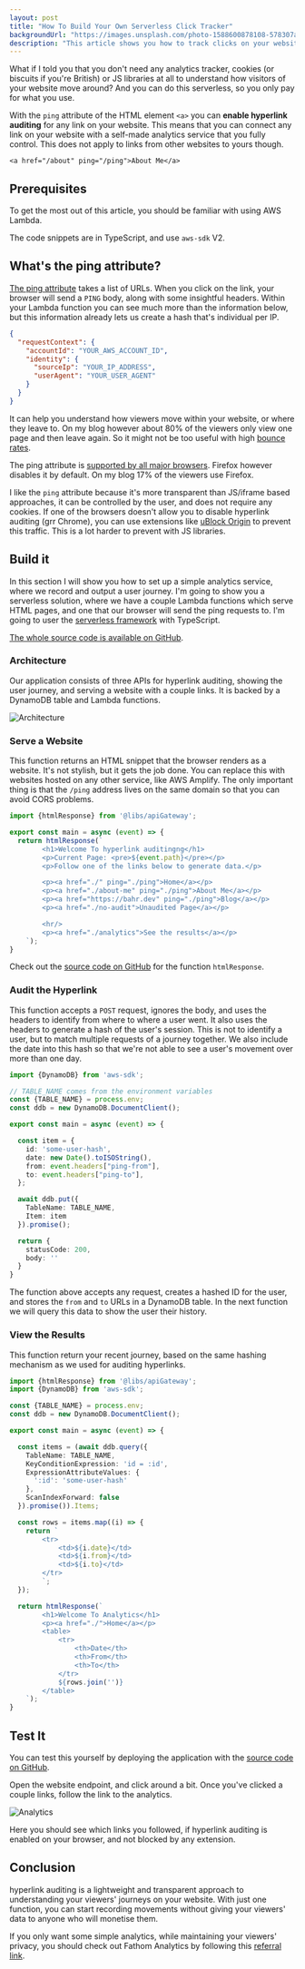 ```yaml
---
layout: post
title: "How To Build Your Own Serverless Click Tracker"
backgroundUrl: "https://images.unsplash.com/photo-1588600878108-578307a3cc9d?auto=format&fit=crop&q=80"
description: "This article shows you how to track clicks on your website with serverless technology."
---
```


What if I told you that you don't need any analytics tracker, cookies (or biscuits if you're British) or JS libraries at all to understand how visitors of your website move around? And you can do this serverless, so you only pay for what you use.

With the `ping` attribute of the HTML element `<a>` you can **enable hyperlink auditing** for any link on your website. This means that you can connect any link on your website with a self-made analytics service that you fully control. This does not apply to links from other websites to yours though.

```
<a href="/about" ping="/ping">About Me</a>
```

## Prerequisites

To get the most out of this article, you should be familiar with using AWS Lambda.

The code snippets are in TypeScript, and use `aws-sdk` V2.

## What's the ping attribute?

[The ping attribute](https://developer.mozilla.org/en-US/docs/Web/HTML/Element/a#ping) takes a list of URLs. When
you click on the link, your browser will send a `PING` body, along with some insightful headers. Within your Lambda function you can see much more than the information below,
but this information already lets us create a hash that's individual per IP.

```json
{
  "requestContext": {
    "accountId": "YOUR_AWS_ACCOUNT_ID",
    "identity": {
      "sourceIp": "YOUR_IP_ADDRESS",
      "userAgent": "YOUR_USER_AGENT"
    }
  }
}
```

It can help you understand how viewers move within your website, or where they leave to. On my blog however about 80% of the viewers only view one page and then leave again. So it might not be too useful with high [bounce rates](https://support.google.com/analytics/answer/1009409?hl=en).

The ping attribute is [supported by all major browsers](https://caniuse.com/ping). Firefox however disables it by default. On my blog 17% of the viewers use Firefox.

I like the `ping` attribute because it's more transparent than JS/iframe based approaches, it can be controlled by the
user, and does not require any cookies. If one of the browsers doesn't allow you to disable hyperlink auditing (grr
Chrome), you can use extensions like [uBlock Origin](https://github.com/gorhill/uBlock) to prevent this traffic. This is
a lot harder to prevent with JS libraries.

## Build it

In this section I will show you how to set up a simple analytics service, where we record and output a user journey. I'm
going to show you a serverless solution, where we have a couple Lambda functions which serve HTML pages, and one that
our browser will send the ping requests to. I'm going to user the [serverless framework](https://www.serverless.com/) with TypeScript.

[The whole source code is available on GitHub](https://github.com/bahrmichael/hyperlink-auditing).

### Architecture

Our application consists of three APIs for hyperlink auditing, showing the user journey, and serving a website with a
couple links. It is backed by a DynamoDB table and Lambda functions.

![Architecture](https://bahr.dev/pictures/auditing-architecture.png)

### Serve a Website

This function returns an HTML snippet that the browser renders as a website. It's not stylish, but it gets the job done. You can replace this with websites hosted on any other service, like AWS Amplify. The only important thing is that the `/ping` address lives on the same domain so that you can avoid CORS problems.

```typescript
import {htmlResponse} from '@libs/apiGateway';

export const main = async (event) => {
  return htmlResponse(`
        <h1>Welcome To hyperlink auditingng</h1>
        <p>Current Page: <pre>${event.path}</pre></p>
        <p>Follow one of the links below to generate data.</p>

        <p><a href="./" ping="./ping">Home</a></p>
        <p><a href="./about-me" ping="./ping">About Me</a></p>
        <p><a href="https://bahr.dev" ping="./ping">Blog</a></p>
        <p><a href="./no-audit">Unaudited Page</a></p>

        <hr/>
        <p><a href="./analytics">See the results</a></p>
    `);
}
```

Check out the [source code on GitHub](https://github.com/bahrmichael/hyperlink-auditing) for the function `htmlResponse`.

### Audit the Hyperlink

This function accepts a `POST` request, ignores the body, and uses the headers to identify from where to where a user
went. It also uses the headers to generate a hash of the user's session. This is not to identify a user, but to match
multiple requests of a journey together. We also include the date into this hash so that we're not able to see a user's
movement over more than one day.

```typescript
import {DynamoDB} from 'aws-sdk';

// TABLE_NAME comes from the environment variables
const {TABLE_NAME} = process.env;
const ddb = new DynamoDB.DocumentClient();

export const main = async (event) => {

  const item = {
    id: 'some-user-hash',
    date: new Date().toISOString(),
    from: event.headers["ping-from"],
    to: event.headers["ping-to"],
  };

  await ddb.put({
    TableName: TABLE_NAME,
    Item: item
  }).promise();

  return {
    statusCode: 200,
    body: ''
  }
}
```

The function above accepts any request, creates a hashed ID for the user, and stores the `from` and `to` URLs in a
DynamoDB table. In the next function we will query this data to show the user their history.

### View the Results

This function return your recent journey, based on the same hashing mechanism as we used for auditing hyperlinks.

```typescript
import {htmlResponse} from '@libs/apiGateway';
import {DynamoDB} from 'aws-sdk';

const {TABLE_NAME} = process.env;
const ddb = new DynamoDB.DocumentClient();

export const main = async (event) => {

  const items = (await ddb.query({
    TableName: TABLE_NAME,
    KeyConditionExpression: 'id = :id',
    ExpressionAttributeValues: {
      ':id': 'some-user-hash'
    },
    ScanIndexForward: false
  }).promise()).Items;

  const rows = items.map((i) => {
    return `
        <tr>
            <td>${i.date}</td>
            <td>${i.from}</td>
            <td>${i.to}</td>
        </tr>
        `;
  });

  return htmlResponse(`
        <h1>Welcome To Analytics</h1>
        <p><a href="./">Home</a></p>
        <table>
            <tr>
                <th>Date</th>
                <th>From</th>
                <th>To</th>
            </tr>
            ${rows.join('')}
        </table>
    `);
}
```

## Test It

You can test this yourself by deploying the application with
the [source code on GitHub](https://github.com/bahrmichael/hyperlink-auditing).

Open the website endpoint, and click around a bit. Once you've clicked a couple links, follow the link to the analytics.

![Analytics](https://bahr.dev/pictures/analytics-result.png)

Here you should see which links you followed, if hyperlink auditing is enabled on your browser, and not blocked by any
extension.

## Conclusion

hyperlink auditing is a lightweight and transparent approach to understanding your viewers' journeys on your website.
With just one function, you can start recording movements without giving your viewers' data to anyone who will monetise
them.

If you only want some simple analytics, while maintaining your viewers' privacy, you should check out Fathom Analytics
by following this [referral link](https://usefathom.com/ref/I1EFJ1).
